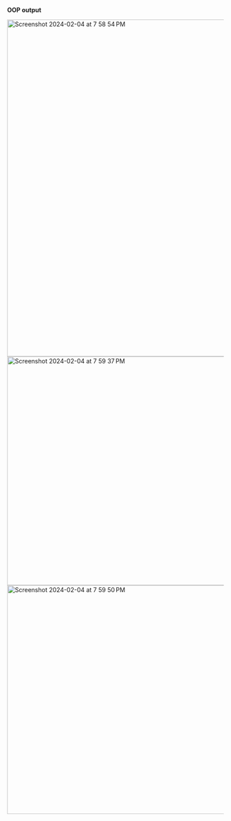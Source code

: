 **OOP output**


<img width="782" alt="Screenshot 2024-02-04 at 7 58 54 PM" src="https://github.com/Safalgautam3636/Project-1/assets/63838373/dcfec5af-7695-4419-84fd-4bf05ea0aab0">
<img width="531" alt="Screenshot 2024-02-04 at 7 59 37 PM" src="https://github.com/Safalgautam3636/Project-1/assets/63838373/245be120-3a3a-4cd9-8205-4ed19d771ee6">
<img width="531" alt="Screenshot 2024-02-04 at 7 59 50 PM" src="https://github.com/Safalgautam3636/Project-1/assets/63838373/1d3c8fb3-0a68-42d4-889d-5be59e85a097">
